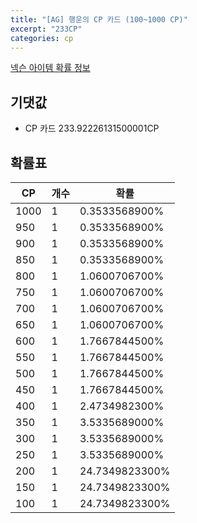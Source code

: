 ```yaml
---
title: "[AG] 행운의 CP 카드 (100~1000 CP)"
excerpt: "233CP"
categories: cp
---
```

[넥슨 아이템 확률 정보](http://iteminfo.nexon.com/probability/fo4?sn=4506)

## 기댓값
  - CP 카드 233.92226131500001CP

## 확률표

|CP|개수|확률|
|---|---|---|
|1000|1|0.3533568900%|
|950|1|0.3533568900%|
|900|1|0.3533568900%|
|850|1|0.3533568900%|
|800|1|1.0600706700%|
|750|1|1.0600706700%|
|700|1|1.0600706700%|
|650|1|1.0600706700%|
|600|1|1.7667844500%|
|550|1|1.7667844500%|
|500|1|1.7667844500%|
|450|1|1.7667844500%|
|400|1|2.4734982300%|
|350|1|3.5335689000%|
|300|1|3.5335689000%|
|250|1|3.5335689000%|
|200|1|24.7349823300%|
|150|1|24.7349823300%|
|100|1|24.7349823300%|
